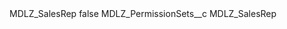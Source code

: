 <?xml version="1.0" encoding="UTF-8"?>
<CustomMetadata xmlns="http://soap.sforce.com/2006/04/metadata" xmlns:xsi="http://www.w3.org/2001/XMLSchema-instance" xmlns:xsd="http://www.w3.org/2001/XMLSchema">
    <label>MDLZ_SalesRep</label>
    <protected>false</protected>
    <values>
        <field>MDLZ_PermissionSets__c</field>
        <value xsi:type="xsd:string">MDLZ_SalesRep</value>
    </values>
</CustomMetadata>
